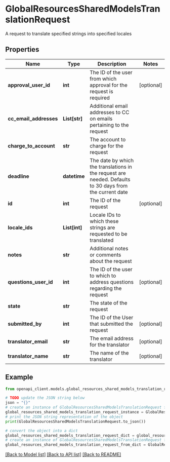 # GlobalResourcesSharedModelsTranslationRequest

A request to translate specified strings into specified locales

## Properties

Name | Type | Description | Notes
------------ | ------------- | ------------- | -------------
**approval_user_id** | **int** | The ID of the user from which approval for the request is required | [optional] 
**cc_email_addresses** | **List[str]** | Additional email addresses to CC on emails pertaining to the request | 
**charge_to_account** | **str** | The account to charge for the request | 
**deadline** | **datetime** | The date by which the translations in the request are needed. Defaults to 30 days from the current date | 
**id** | **int** | The ID of the request | [optional] 
**locale_ids** | **List[int]** | Locale IDs to which these strings are requested to be translated | 
**notes** | **str** | Additional notes or comments about the request | 
**questions_user_id** | **int** | The ID of the user to which to address questions regarding the request | [optional] 
**state** | **str** | The state of the request | 
**submitted_by** | **int** | The ID of the User that submitted the request | [optional] 
**translator_email** | **str** | The email address for the translator | [optional] 
**translator_name** | **str** | The name of the translator | [optional] 

## Example

```python
from openapi_client.models.global_resources_shared_models_translation_request import GlobalResourcesSharedModelsTranslationRequest

# TODO update the JSON string below
json = "{}"
# create an instance of GlobalResourcesSharedModelsTranslationRequest from a JSON string
global_resources_shared_models_translation_request_instance = GlobalResourcesSharedModelsTranslationRequest.from_json(json)
# print the JSON string representation of the object
print(GlobalResourcesSharedModelsTranslationRequest.to_json())

# convert the object into a dict
global_resources_shared_models_translation_request_dict = global_resources_shared_models_translation_request_instance.to_dict()
# create an instance of GlobalResourcesSharedModelsTranslationRequest from a dict
global_resources_shared_models_translation_request_from_dict = GlobalResourcesSharedModelsTranslationRequest.from_dict(global_resources_shared_models_translation_request_dict)
```
[[Back to Model list]](../README.md#documentation-for-models) [[Back to API list]](../README.md#documentation-for-api-endpoints) [[Back to README]](../README.md)


